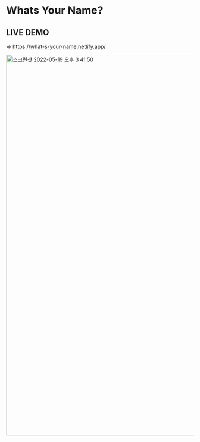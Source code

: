 # Whats Your Name?

## LIVE DEMO

=> https://what-s-your-name.netlify.app/

<img width="1024" alt="스크린샷 2022-05-19 오후 3 41 50" src="https://user-images.githubusercontent.com/69026725/169227122-6baa3a99-f18b-4480-a7f7-82377c517f07.png">
